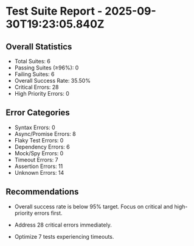 # Test Suite Report - 2025-09-30T19:23:05.840Z

## Overall Statistics
- Total Suites: 6
- Passing Suites (≥96%): 0
- Failing Suites: 6
- Overall Success Rate: 35.50%
- Critical Errors: 28
- High Priority Errors: 0

## Error Categories
- Syntax Errors: 0
- Async/Promise Errors: 8
- Flaky Test Errors: 0
- Dependency Errors: 6
- Mock/Spy Errors: 0
- Timeout Errors: 7
- Assertion Errors: 11
- Unknown Errors: 14

## Recommendations
- Overall success rate is below 95% target. Focus on critical and high-priority errors first.
- Address 28 critical errors immediately.


- Optimize 7 tests experiencing timeouts.